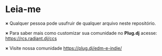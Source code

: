 # Leia-me

**×** Qualquer pessoa pode usufruir de qualquer arquivo neste repositório.

**×** Para saber mais como customizar sua comunidade no **Plug.dj** acesse: https://rcs.radiant.dj/ccs

**×** Visite nossa comunidade https://plug.dj/edm-e-indie/
